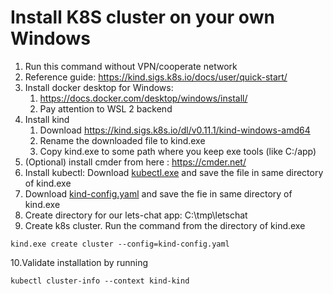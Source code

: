 # Install K8S cluster on your own Windows
1. Run this command without VPN/cooperate network
2. Reference guide: https://kind.sigs.k8s.io/docs/user/quick-start/
3. Install docker desktop for Windows:
   1. https://docs.docker.com/desktop/windows/install/
   2. Pay attention to WSL 2 backend
4. Install kind
   1) Download https://kind.sigs.k8s.io/dl/v0.11.1/kind-windows-amd64
   2) Rename the downloaded file to kind.exe
   3) Copy kind.exe to some path where you keep exe tools (like C:/app)
5. (Optional) install cmder from here : https://cmder.net/
6. Install kubectl: Download [kubectl.exe](https://dl.k8s.io/release/v1.23.0/bin/windows/amd64/kubectl.exe) and save the file
in same directory of kind.exe 
7. Download [kind-config.yaml](kind-config.yaml) and save the fie in same directory of kind.exe
8. Create directory for our lets-chat app: C:\tmp\letschat
9. Create k8s cluster. Run the command from the directory of kind.exe
```shell
kind.exe create cluster --config=kind-config.yaml
```
10.Validate installation by running
```shell
kubectl cluster-info --context kind-kind
```

